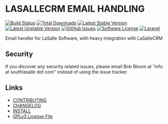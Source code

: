 # LASALLECRM EMAIL HANDLING

[![Build Status](https://img.shields.io/travis/lasallecrm/lasallecrm-l5-lasallecrmemail-pkg/master.svg?style=flat-square)](https://travis-ci.org/lasallecrm/lasallecrm-l5-lasallecrmemail-pkg)
[![Total Downloads](https://img.shields.io/packagist/dt/lasallecrm/lasallecrmemail.svg?style=flat-square)](https://packagist.org/packages/lasallecrm/lasallecrmemail)
[![Latest Stable Version](https://poser.pugx.org/lasallecrm/lasallecrmemail/v/stable.svg)](https://packagist.org/packages/lasallecrm/lasallecrmemail)
[![Latest Unstable Version](https://poser.pugx.org/lasallecrm/lasallecrmemail/v/unstable.svg)](https://packagist.org/packages/lasallecrm/lasallecrmemail)
[![GitHub Issues](https://img.shields.io/github/issues/lasallecrm/lasallecrm-l5-lasallecrmemail-pkg.svg)](https://github.com/lasallecrm/lasallecrm-l5-lasallecrmemail-pkg/issues)
[![Software License](https://img.shields.io/badge/license-GPLv3-brightgreen.svg?style=flat-square)](LICENSE.md)
[![Laravel](https://img.shields.io/badge/Laravel-v5-brightgreen.svg?style=flat-square)](http://laravel.com)


Email handler for LaSalle Software, with heavy integration with LaSalleCRM


## Security

If you discover any security related issues, please email Bob Bloom at "info at southlasalle dot com" instead of using the issue tracker.


## Links

* [CONTRIBUTING](CONTRIBUTING.md)
* [CHANGELOG](CHANGELOG.md)
* [INSTALL](INSTALL.md)
* [GPLv3 License File](LICENSE.md)



